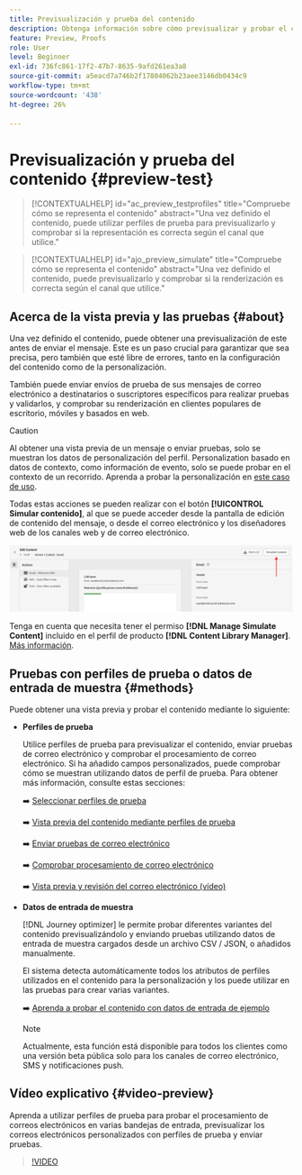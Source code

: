 ```yaml
---
title: Previsualización y prueba del contenido
description: Obtenga información sobre cómo previsualizar y probar el contenido.
feature: Preview, Proofs
role: User
level: Beginner
exl-id: 736fc861-17f2-47b7-8635-9afd261ea3a8
source-git-commit: a5eacd7a746b2f17804062b23aee3146db0434c9
workflow-type: tm+mt
source-wordcount: '438'
ht-degree: 26%

---
```


# Previsualización y prueba del contenido {#preview-test}

>[!CONTEXTUALHELP]
>id="ac_preview_testprofiles"
>title="Compruebe cómo se representa el contenido"
>abstract="Una vez definido el contenido, puede utilizar perfiles de prueba para previsualizarlo y comprobar si la representación es correcta según el canal que utilice."

>[!CONTEXTUALHELP]
>id="ajo_preview_simulate"
>title="Compruebe cómo se representa el contenido"
>abstract="Una vez definido el contenido, puede previsualizarlo y comprobar si la renderización es correcta según el canal que utilice."

## Acerca de la vista previa y las pruebas {#about}

Una vez definido el contenido, puede obtener una previsualización de este antes de enviar el mensaje. Este es un paso crucial para garantizar que sea precisa, pero también que esté libre de errores, tanto en la configuración del contenido como de la personalización.

También puede enviar envíos de prueba de sus mensajes de correo electrónico a destinatarios o suscriptores específicos para realizar pruebas y validarlos, y comprobar su renderización en clientes populares de escritorio, móviles y basados en web.

>[!CAUTION]
>
>Al obtener una vista previa de un mensaje o enviar pruebas, solo se muestran los datos de personalización del perfil. Personalization basado en datos de contexto, como información de evento, solo se puede probar en el contexto de un recorrido. Aprenda a probar la personalización en [este caso de uso](../personalization/personalization-use-case.md).

Todas estas acciones se pueden realizar con el botón **[!UICONTROL Simular contenido]**, al que se puede acceder desde la pantalla de edición de contenido del mensaje, o desde el correo electrónico y los diseñadores web de los canales web y de correo electrónico.

![](../email/assets/email-preview-button.png)

Tenga en cuenta que necesita tener el permiso **[!DNL Manage Simulate Content]** incluido en el perfil de producto **[!DNL Content Library Manager]**. [Más información](../administration/ootb-product-profiles.md#content-library-manager).

## Pruebas con perfiles de prueba o datos de entrada de muestra {#methods}

Puede obtener una vista previa y probar el contenido mediante lo siguiente:

* **Perfiles de prueba**

  Utilice perfiles de prueba para previsualizar el contenido, enviar pruebas de correo electrónico y comprobar el procesamiento de correo electrónico. Si ha añadido campos personalizados, puede comprobar cómo se muestran utilizando datos de perfil de prueba. Para obtener más información, consulte estas secciones:

  ➡️ [Seleccionar perfiles de prueba](test-profiles.md)

  ➡️ [Vista previa del contenido mediante perfiles de prueba](preview.md)

  ➡️ [Enviar pruebas de correo electrónico](proofs.md)

  ➡️ [Comprobar procesamiento de correo electrónico](rendering.md)

  ➡️ [Vista previa y revisión del correo electrónico (vídeo)](#video-preview)

* **Datos de entrada de muestra**

  [!DNL Journey optimizer] le permite probar diferentes variantes del contenido previsualizándolo y enviando pruebas utilizando datos de entrada de muestra cargados desde un archivo CSV / JSON, o añadidos manualmente.

  El sistema detecta automáticamente todos los atributos de perfiles utilizados en el contenido para la personalización y los puede utilizar en las pruebas para crear varias variantes.

  ➡️ [Aprenda a probar el contenido con datos de entrada de ejemplo](../test-approve/simulate-sample-input.md)

  >[!NOTE]
  >
  >Actualmente, esta función está disponible para todos los clientes como una versión beta pública solo para los canales de correo electrónico, SMS y notificaciones push.

## Vídeo explicativo {#video-preview}

Aprenda a utilizar perfiles de prueba para probar el procesamiento de correos electrónicos en varias bandejas de entrada, previsualizar los correos electrónicos personalizados con perfiles de prueba y enviar pruebas.

>[!VIDEO](https://video.tv.adobe.com/v/3425026?quality=12)
